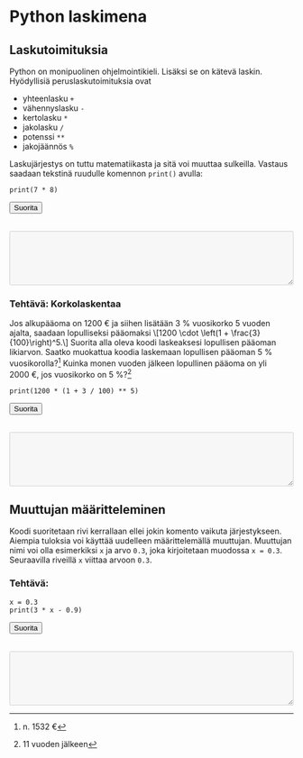 <script src="https://cdn.jsdelivr.net/pyodide/v0.18.1/full/pyodide.js"></script>
<script>
function setup(pyodide) {
  var setup_code = `
import sys, io, traceback
def run_code(code):
    out = io.StringIO()
    oldout = sys.stdout
    olderr = sys.stderr
    sys.stdout = sys.stderr = out
    try:
        exec(code, {})
    except:
        traceback.print_exc()
    
    sys.stdout = oldout
    sys.stderr = olderr
    return out.getvalue()
`
  pyodide.runPython(setup_code)
}

async function main() {
  let pyodide = await loadPyodide({
    indexURL: "https://cdn.jsdelivr.net/pyodide/v0.18.1/full/",
  });
  setup(pyodide);
  return pyodide;
}
let pyodideReadyPromise = main();

async function evaluatePython(i) {
  let pyodide = await pyodideReadyPromise;
  try {
    let editor = document.getElementsByClassName("ace_editor")[i].env.editor;
    pyodide.globals.code_to_run = editor.getValue();
    let output = pyodide.runPython('run_code(code_to_run)');
    document.getElementsByClassName("output-python")[i].value = output;
  } catch (err) {
    document.getElementsByClassName("output-python")[i].value = err;
  }
}
</script>

# Python laskimena

## Laskutoimituksia

Python on monipuolinen ohjelmointikieli.  Lisäksi se on kätevä laskin.
Hyödyllisiä peruslaskutoimituksia ovat

- yhteenlasku `+`
- vähennyslasku `-`
- kertolasku `*`
- jakolasku `/`
- potenssi `**`
- jakojäännös `%`

Laskujärjestys on tuttu matematiikasta ja sitä voi muuttaa sulkeilla.
Vastaus saadaan tekstinä ruudulle komennon `print()` avulla:

```python,editable
print(7 * 8)
```

<button onclick="evaluatePython(0)">Suorita</button>
<br>
<br>
<textarea class="output-python" style="width: 100%;" rows="6" disabled></textarea>

### Tehtävä: Korkolaskentaa

Jos alkupääoma on 1200 € ja siihen lisätään 3 % vuosikorko 5 vuoden ajalta,
saadaan lopulliseksi pääomaksi
\\[1200 \cdot \left(1 + \frac{3}{100}\right)^5.\\]
Suorita alla oleva koodi laskeaksesi lopullisen pääoman likiarvon.  Saatko muokattua koodia laskemaan lopullisen
pääoman 5 % vuosikorolla?[^vastaus1]  Kuinka monen vuoden jälkeen lopullinen pääoma on yli 2000&nbsp;€, jos
vuosikorko on 5 %?[^vastaus2]
```python,editable
print(1200 * (1 + 3 / 100) ** 5)
```

<button onclick="evaluatePython(1)">Suorita</button>
<br>
<br>
<textarea class="output-python" style="width: 100%;" rows="6" disabled></textarea>

## Muuttujan määritteleminen

Koodi suoritetaan rivi kerrallaan ellei jokin komento vaikuta järjestykseen.
Aiempia tuloksia voi käyttää uudelleen määrittelemällä muuttujan.
Muuttujan nimi voi olla esimerkiksi `x` ja arvo `0.3`, joka kirjoitetaan
muodossa `x = 0.3`.  Seuraavilla riveillä `x` viittaa arvoon `0.3`.

### Tehtävä: 

```python,editable
x = 0.3
print(3 * x - 0.9)
```

<button onclick="evaluatePython(2)">Suorita</button>
<br>
<br>
<textarea class="output-python" style="width: 100%;" rows="6" disabled></textarea>

[^vastaus1]: n. 1532 €

[^vastaus2]: 11 vuoden jälkeen
